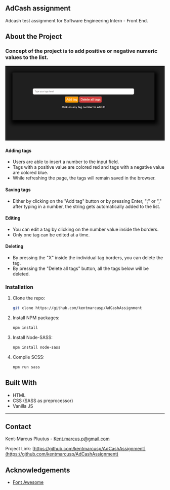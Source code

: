 ## AdCash assignment
Adcash test assignment for Software Engineering Intern - Front End.

## About the Project

### Concept of the project is to add positive or negative numeric values to the list.
![](AdCashDemo.gif)


#### Adding tags
* Users are able to insert a number to the input field.
* Tags with a positive value are colored red and tags with a negative value are colored blue.
* While refreshing the page, the tags will remain saved in the browser.

#### Saving tags
* Either by clicking on the "Add tag" button or by pressing Enter, ";" or "," after typing in a number, the string gets automatically added to the list.

#### Editing
* You can edit a tag by clicking on the number value inside the borders.
* Only one tag can be edited at a time.

#### Deleting
* By pressing the "X" inside the individual tag borders, you can delete the tag.
* By pressing the "Delete all tags" button, all the tags below will be deleted.

### Installation

1. Clone the repo:
   ```sh
   git clone https://github.com/kentmarcusp/AdCashAssignment
   ```
2. Install NPM packages:
   ```sh
   npm install
   ```
3. Install Node-SASS:
   ```sh
   npm install node-sass
   ```
4. Compile SCSS:
   ```sh
   npm run sass
   ```

## Built With

* HTML
* CSS (SASS as preprocessor)
* Vanilla JS
---


## Contact

Kent-Marcus Pluutus - Kent.marcus.p@gmail.com

Project Link: [https://github.com/kentmarcusp/AdCashAssignment](https://github.com/kentmarcusp/AdCashAssignment)

## Acknowledgements
* [Font Awesome](https://fontawesome.com)
